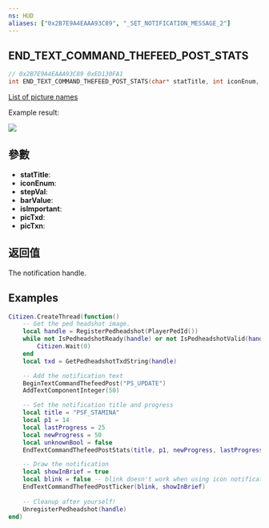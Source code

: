 ```yaml
---
ns: HUD
aliases: ["0x2B7E9A4EAAA93C89", "_SET_NOTIFICATION_MESSAGE_2"]
---
```

## END_TEXT_COMMAND_THEFEED_POST_STATS

```c
// 0x2B7E9A4EAAA93C89 0xED130FA1
int END_TEXT_COMMAND_THEFEED_POST_STATS(char* statTitle, int iconEnum, BOOL stepVal, int barValue, BOOL isImportant, char* picTxd, char* picTxn);
```

[List of picture names](https://pastebin.com/XdpJVbHz)


Example result:


![](https://i.imgur.com/SdEZ22m.png)


## 參數
* **statTitle**: 
* **iconEnum**: 
* **stepVal**: 
* **barValue**: 
* **isImportant**: 
* **picTxd**: 
* **picTxn**: 

## 返回值

The notification handle.

## Examples
```lua
Citizen.CreateThread(function()
    -- Get the ped headshot image.
    local handle = RegisterPedheadshot(PlayerPedId())
    while not IsPedheadshotReady(handle) or not IsPedheadshotValid(handle) do
        Citizen.Wait(0)
    end
    local txd = GetPedheadshotTxdString(handle)

    -- Add the notification text
    BeginTextCommandThefeedPost("PS_UPDATE")
    AddTextComponentInteger(50)

    -- Set the notification title and progress
    local title = "PSF_STAMINA"
    local p1 = 14
    local lastProgress = 25
    local newProgress = 50
    local unknownBool = false
    EndTextCommandThefeedPostStats(title, p1, newProgress, lastProgress, unknownBool, txd, txd)

    -- Draw the notification
    local showInBrief = true
    local blink = false -- blink doesn't work when using icon notifications.
    EndTextCommandThefeedPostTicker(blink, showInBrief)
    
    -- Cleanup after yourself!
    UnregisterPedheadshot(handle)
end)
```
